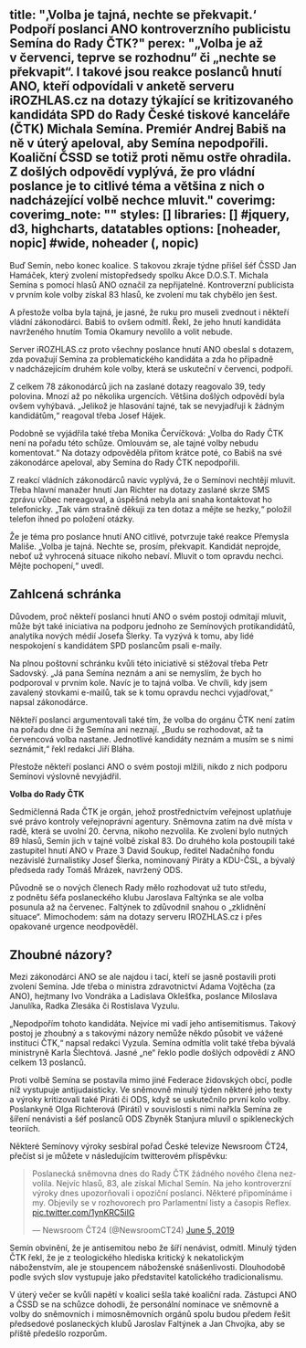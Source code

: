 title: "‚Volba je tajná, nechte se překvapit.‘ Podpoří poslanci ANO kontroverzního publicistu Semína do Rady ČTK?"
perex: "„Volba je až v červenci, teprve se rozhodnu“ či „nechte se překvapit“. I takové jsou reakce poslanců hnutí ANO, kteří odpovídali v anketě serveru iROZHLAS.cz na dotazy týkající se kritizovaného kandidáta SPD do Rady České tiskové kanceláře (ČTK) Michala Semína. Premiér Andrej Babiš na ně v úterý apeloval, aby Semína nepodpořili. Koaliční ČSSD se totiž proti němu ostře ohradila. Z došlých odpovědí vyplývá, že pro vládní poslance je to citlivé téma a většina z nich o nadcházející volbě nechce mluvit."
coverimg:
coverimg_note: ""
styles: []
libraries: [] #jquery, d3, highcharts, datatables
options: [noheader, nopic] #wide, noheader (, nopic)
---

Buď Semín, nebo konec koalice. S takovou zkraje týdne přišel šéf ČSSD Jan Hamáček, který zvolení místopředsedy spolku Akce D.O.S.T. Michala Semína s pomocí hlasů ANO označil za nepřijatelné. Kontroverzní publicista v prvním kole volby získal 83 hlasů, ke zvolení mu tak chybělo jen šest.

A přestože volba byla tajná, je jasné, že ruku pro museli zvednout i někteří vládní zákonodárci. Babiš to ovšem odmítl. Řekl, že jeho hnutí kandidáta navrženého hnutím Tomia Okamury nevolilo a volit nebude.

Server iROZHLAS.cz proto všechny poslance hnutí ANO obeslal s dotazem, zda považují Semína za problematického kandidáta a zda ho případně v nadcházejícím druhém kole volby, která se uskuteční v červenci, podpoří.

Z celkem 78 zákonodárců jich na zaslané dotazy reagovalo 39, tedy polovina. Mnozí až po několika urgencích. Většina došlých odpovědí byla ovšem vyhýbavá. „Jelikož je hlasování tajné, tak se nevyjadřuji k žádným kandidátům,“ reagoval třeba Josef Hájek.

Podobně se vyjádřila také třeba Monika Červíčková: „Volba do Rady ČTK není na pořadu této schůze. Omlouvám se, ale tajné volby nebudu komentovat.“ Na dotazy odpověděla přitom krátce poté, co Babiš na své zákonodárce apeloval, aby Semína do Rady ČTK nepodpořili.

<wide>
  <div id="anketa-wrapper"></div>
</wide>

Z reakcí vládních zákonodárců navíc vyplývá, že o Semínovi nechtějí mluvit. Třeba hlavní manažer hnutí Jan Richter na dotazy zaslané skrze SMS zprávu vůbec nereagoval, a úspěšná nebyla ani snaha kontaktovat ho telefonicky. „Tak vám strašně děkuji za ten dotaz a mějte se hezky,“ položil telefon ihned po položení otázky.

Že je téma pro poslance hnutí ANO citlivé, potvrzuje také reakce Přemysla Mališe. „Volba je tajná. Nechte se, prosím, překvapit. Kandidát neprojde, neboť už vyhrocená situace nikoho nebaví. Mluvit o tom opravdu nechci. Mějte pochopení,“ uvedl.

## Zahlcená schránka

Důvodem, proč někteří poslanci hnutí ANO o svém postoji odmítají mluvit, může být také iniciativa na podporu jednoho ze Semínových protikandidátů, analytika nových médií Josefa Šlerky. Ta vyzývá k tomu, aby lidé nespokojení s kandidátem SPD poslancům psali e-maily.

Na plnou poštovní schránku kvůli této iniciativě si stěžoval třeba Petr Sadovský. „Já pana Semína neznám a ani se nemyslím, že bych ho podporoval v prvním kole. Navíc je to tajná volba. Ve chvíli, kdy jsem zavalený stovkami e-mailů, tak se k tomu opravdu nechci vyjadřovat,“ napsal zákonodárce.

Někteří poslanci argumentovali také tím, že volba do orgánu ČTK není zatím na pořadu dne či že Semína ani neznají. „Budu se rozhodovat, až ta červencová volba nastane. Jednotlivé kandidáty neznám a musím se s nimi seznámit,“ řekl redakci Jiří Bláha.

Přestože někteří poslanci ANO o svém postoji mlžili, nikdo z nich podporu Semínovi výslovně nevyjádřil.

<div class="b-inline b-inline--right"><div class="b-inline__wrap"><div class="b-inline__content"><div class="text-sm">
    <p>
    <b>Volba do Rady ČTK</b>
    </p>
  <p>
    </p><p>Sedmičlenná Rada ČTK je orgán, jehož prostřednictvím veřejnost uplatňuje své právo kontroly veřejnoprávní agentury. Sněmovna zatím na dvě místa v radě, která se uvolní 20. června, nikoho nezvolila. Ke zvolení bylo nutných 89 hlasů, Semín jich v tajné volbě získal 83. Do druhého kola postoupili také zastupitel hnutí ANO v Praze 3 David Soukup, ředitel Nadačního fondu nezávislé žurnalistiky Josef Šlerka, nominovaný Piráty a KDU-ČSL, a bývalý předseda rady Tomáš Mrázek, navržený ODS.
    <p></p>
</div></div></div></div>

Původně se o nových členech Rady mělo rozhodovat už tuto středu, z podnětu šéfa poslaneckého klubu Jaroslava Faltýnka se ale volba posunula až na červenec. Faltýnek to zdůvodnil snahou o „zklidnění situace“. Mimochodem: sám na dotazy serveru IROZHLAS.cz i přes opakované urgence neodpověděl.

## Zhoubné názory?

Mezi zákonodárci ANO se ale najdou i tací, kteří se jasně postavili proti zvolení Semína. Jde třeba o ministra zdravotnictví Adama Vojtěcha (za ANO), hejtmany Ivo Vondráka a Ladislava Oklešťka, poslance Miloslava Janulíka, Radka Zlesáka či Rostislava Vyzulu.

„Nepodpořím tohoto kandidáta. Nejvíce mi vadí jeho antisemitismus. Takový postoj je zhoubný a s takovými názory nemůže někdo působit ve vážené instituci ČTK,“ napsal redakci Vyzula. Semína odmítla volit také třeba bývalá ministryně Karla Šlechtová. Jasné „ne“ řeklo podle došlých odpovědí z ANO celkem 13 poslanců.

Proti volbě Semína se postavila mimo jiné Federace židovských obcí, podle níž vystupuje antijudaisticky. Ve sněmovně minulý týden některé jeho texty a výroky kritizovali také Piráti či ODS, když se uskutečnilo první kolo volby. Poslankyně Olga Richterová (Piráti) v souvislosti s nimi nařkla Semína ze šíření nenávisti a šéf poslanců ODS Zbyněk Stanjura mluvil o spikleneckých teoriích.

Některé Semínovy výroky sesbíral pořad České televize Newsroom ČT24, přečíst si je můžete v následujícím twitterovém příspěvku:

<div class="embed">
<blockquote class="twitter-tweet" data-lang="en"><p lang="cs" dir="ltr">Poslanecká sněmovna dnes do Rady ČTK žádného nového člena nezvolila. Nejvíc hlasů, 83, ale získal Michal Semín. Na jeho kontroverzní výroky dnes upozorňovali i opoziční poslanci. Některé připomínáme i my. Objevily se v rozhovorech pro Parlamentní listy a časopis Reflex. <a href="https://t.co/1ynKRC5iIG">pic.twitter.com/1ynKRC5iIG</a></p>&mdash; Newsroom ČT24 (@NewsroomCT24) <a href="https://twitter.com/NewsroomCT24/status/1136299588598620160?ref_src=twsrc%5Etfw">June 5, 2019</a></blockquote>
<script async src="https://platform.twitter.com/widgets.js" charset="utf-8"></script>
</div>

Semín obvinění, že je antisemitou nebo že šíří nenávist, odmítl. Minulý týden ČTK řekl, že je z teologického hlediska kritický k nekatolickým náboženstvím, ale je stoupencem náboženské snášenlivosti. Dlouhodobě podle svých slov vystupuje jako představitel katolického tradicionalismu.

V úterý večer se kvůli napětí v koalici sešla také koaliční rada. Zástupci ANO a ČSSD se na schůzce dohodli, že personální nominace ve sněmovně a volby do sněmovních i mimosněmovních orgánů spolu budou předem řešit předsedové poslaneckých klubů Jaroslav Faltýnek a Jan Chvojka, aby se příště předešlo rozporům.



